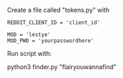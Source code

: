 Create a file called "tokens.py" with

```REDDIT_CLIENT_SECRET = 'secret'
REDDIT_CLIENT_ID = 'client_id'

MOD = 'lestye'
MOD_PWD = 'yourpasswordhere'
```

Run script with:

python3 finder.py "flairyouwannafind"
